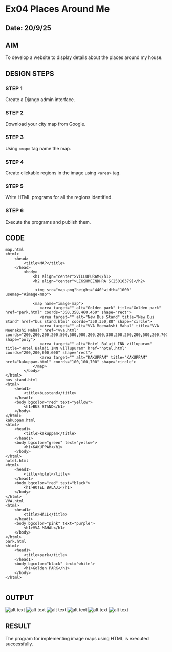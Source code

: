 # Ex04 Places Around Me
## Date: 20/9/25


## AIM
To develop a website to display details about the places around my house.

## DESIGN STEPS

### STEP 1
Create a Django admin interface.

### STEP 2
Download your city map from Google.

### STEP 3
Using ```<map>``` tag name the map.

### STEP 4
Create clickable regions in the image using ```<area>``` tag.

### STEP 5
Write HTML programs for all the regions identified.

### STEP 6
Execute the programs and publish them.

## CODE
````
map.html
<html>
    <head>
        <title>MAP</title>
    </head>
        <body>
            <h1 align="center">VILLUPURAM</h1>
            <h2 align="center">LEKSHMEENDHRA S(25016379)</h2>

             <img src="map.png"height="440"width="1000" usemap="#image-map">

            <map name="image-map">
               <area target="" alt="Golden park" title="Golden park" href="park.html" coords="350,350,460,460" shape="rect">
               <area target="" alt="New Bus Stand" title="New Bus Stand" href="bus stand.html" coords="350,350,80" shape="circle">
               <area target="" alt="VVA Meenakshi Mahal" title="VVA Meenakshi Mahal" href="vva.html" coords="200,200,200,200,500,500,900,200,200,300,200,200,200,500,200,700,300,300,300,500,300,300" shape="poly">
               <area target="" alt="Hotel Balaji INN villupuram" title="Hotel Balaji INN villupuram" href="hotel.html" coords="200,200,600,600" shape="rect">
               <area target="" alt="KAKUPPAM" title="KAKUPPAM" href="kakuppam.html" coords="100,100,700" shape="circle">
            </map>
        </body>
</html>
bus stand.html
<html>
    <head1>
        <title>busstand</title>
    </head1>
    <body bgcolor="red" text="yellow">
        <h1>BUS STAND</h1>
    </body>
</html>
kakuppam.html
<html>
    <head1>
        <title>kakuppam</title>
    </head1>
    <body bgcolor="green" text="yellow">
        <h1>KAKUPPAM</h1>
    </body>
</html>
hotel.html
<html>
    <head1>
        <title>hotel</title>
    </head1>
    <body bgcolor="red" text="black">
        <h1>HOTEL BALAJI</h1>
    </body>
</html>
VVA.html
<html>
    <head1>
        <title>HALL</title>
    </head1>
    <body bgcolor="pink" text="purple">
        <h1>VVA MAHAL</h1>
    </body>
</html>
park.html
<html>
    <head1>
        <title>park</title>
    </head1>
    <body bgcolor="black" text="white">
        <h1>Golden PARK</h1>
    </body>
</html>


````


## OUTPUT
![alt text](<Screenshot 2025-09-21 001715.png>)
![alt text](<Screenshot 2025-09-21 001746.png>)
![alt text](<Screenshot 2025-09-21 001805.png>)
![alt text](<Screenshot 2025-09-21 001822.png>)
![alt text](<Screenshot 2025-09-21 001838.png>)
![alt text](<Screenshot 2025-09-27 145256.png>)
## RESULT
The program for implementing image maps using HTML is executed successfully.
